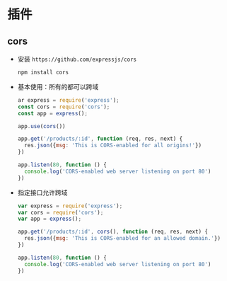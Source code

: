 # 插件

## cors

  - 安装 `https://github.com/expressjs/cors`

    ```javascript
    npm install cors
    ```

  - 基本使用：所有的都可以跨域

    ```javascript
    ar express = require('express');
    const cors = require('cors');
    const app = express();

    app.use(cors())

    app.get('/products/:id', function (req, res, next) {
      res.json({msg: 'This is CORS-enabled for all origins!'})
    })

    app.listen(80, function () {
      console.log('CORS-enabled web server listening on port 80')
    })
    ```

  - 指定接口允许跨域

    ```javascript
    var express = require('express');
    var cors = require('cors');
    var app = express();

    app.get('/products/:id', cors(), function (req, res, next) {
      res.json({msg: 'This is CORS-enabled for an allowed domain.'})
    })

    app.listen(80, function () {
      console.log('CORS-enabled web server listening on port 80')
    })
    ```
